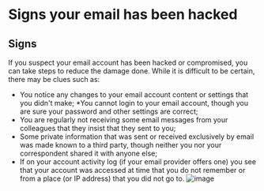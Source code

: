 [Title]: # (Signs your email has been hacked)
[Order]: # (11)

# Signs your email has been hacked

## Signs

If you suspect your email account has been hacked or compromised, you can take steps to reduce the damage done. While it is difficult to be certain, there may be clues such as:

*   You notice any changes to your email account content or settings that you didn't make;
*You cannot login to your email account, though you are sure your password and other settings are correct;
*   You are regularly not receiving some email messages from your colleagues that they insist that they sent to you;
*   Some private information that was sent or received exclusively by email was made known to a third party, though neither you nor your correspondent shared it with anyone else;
*   If on your account activity log (if your email provider offers one) you see that your account was accessed at time that you do not remember or from a place (or IP address) that you did not go to.
![image](email2.png)